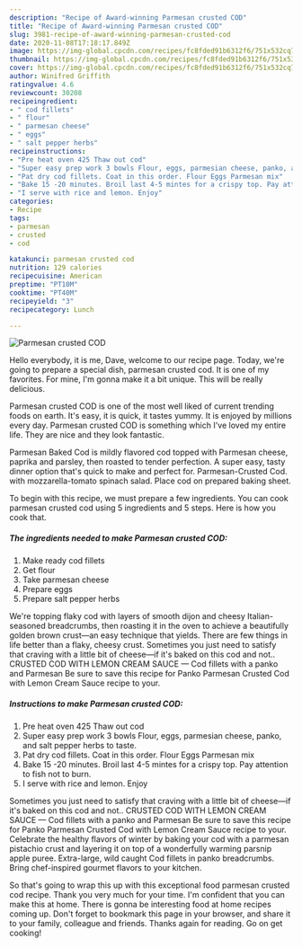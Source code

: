```yaml
---
description: "Recipe of Award-winning Parmesan crusted COD"
title: "Recipe of Award-winning Parmesan crusted COD"
slug: 3981-recipe-of-award-winning-parmesan-crusted-cod
date: 2020-11-08T17:18:17.849Z
image: https://img-global.cpcdn.com/recipes/fc8fded91b6312f6/751x532cq70/parmesan-crusted-cod-recipe-main-photo.jpg
thumbnail: https://img-global.cpcdn.com/recipes/fc8fded91b6312f6/751x532cq70/parmesan-crusted-cod-recipe-main-photo.jpg
cover: https://img-global.cpcdn.com/recipes/fc8fded91b6312f6/751x532cq70/parmesan-crusted-cod-recipe-main-photo.jpg
author: Winifred Griffith
ratingvalue: 4.6
reviewcount: 30208
recipeingredient:
- " cod fillets"
- " flour"
- " parmesan cheese"
- " eggs"
- " salt pepper herbs"
recipeinstructions:
- "Pre heat oven 425 Thaw out cod"
- "Super easy prep work 3 bowls Flour, eggs, parmesian cheese, panko, and salt pepper herbs to taste."
- "Pat dry cod fillets. Coat in this order. Flour Eggs Parmesan mix"
- "Bake 15 -20 minutes. Broil last 4-5 mintes for a crispy top. Pay attention to fish not to burn."
- "I serve with rice and lemon. Enjoy"
categories:
- Recipe
tags:
- parmesan
- crusted
- cod

katakunci: parmesan crusted cod 
nutrition: 129 calories
recipecuisine: American
preptime: "PT10M"
cooktime: "PT40M"
recipeyield: "3"
recipecategory: Lunch

---
```



![Parmesan crusted COD](https://img-global.cpcdn.com/recipes/fc8fded91b6312f6/751x532cq70/parmesan-crusted-cod-recipe-main-photo.jpg)

Hello everybody, it is me, Dave, welcome to our recipe page. Today, we're going to prepare a special dish, parmesan crusted cod. It is one of my favorites. For mine, I'm gonna make it a bit unique. This will be really delicious.

Parmesan crusted COD is one of the most well liked of current trending foods on earth. It's easy, it is quick, it tastes yummy. It is enjoyed by millions every day. Parmesan crusted COD is something which I've loved my entire life. They are nice and they look fantastic.

Parmesan Baked Cod is mildly flavored cod topped with Parmesan cheese, paprika and parsley, then roasted to tender perfection. A super easy, tasty dinner option that&#39;s quick to make and perfect for. Parmesan-Crusted Cod. with mozzarella-tomato spinach salad. Place cod on prepared baking sheet.


To begin with this recipe, we must prepare a few ingredients. You can cook parmesan crusted cod using 5 ingredients and 5 steps. Here is how you cook that.

<!--inarticleads1-->

##### The ingredients needed to make Parmesan crusted COD:

1. Make ready  cod fillets
1. Get  flour
1. Take  parmesan cheese
1. Prepare  eggs
1. Prepare  salt pepper herbs


We&#39;re topping flaky cod with layers of smooth dijon and cheesy Italian-seasoned breadcrumbs, then roasting it in the oven to achieve a beautifully golden brown crust—an easy technique that yields. There are few things in life better than a flaky, cheesy crust. Sometimes you just need to satisfy that craving with a little bit of cheese—if it&#39;s baked on this cod and not.. CRUSTED COD WITH LEMON CREAM SAUCE — Cod fillets with a panko and Parmesan Be sure to save this recipe for Panko Parmesan Crusted Cod with Lemon Cream Sauce recipe to your. 

<!--inarticleads2-->

##### Instructions to make Parmesan crusted COD:

1. Pre heat oven 425 Thaw out cod
1. Super easy prep work 3 bowls Flour, eggs, parmesian cheese, panko, and salt pepper herbs to taste.
1. Pat dry cod fillets. Coat in this order. Flour Eggs Parmesan mix
1. Bake 15 -20 minutes. Broil last 4-5 mintes for a crispy top. Pay attention to fish not to burn.
1. I serve with rice and lemon. Enjoy


Sometimes you just need to satisfy that craving with a little bit of cheese—if it&#39;s baked on this cod and not.. CRUSTED COD WITH LEMON CREAM SAUCE — Cod fillets with a panko and Parmesan Be sure to save this recipe for Panko Parmesan Crusted Cod with Lemon Cream Sauce recipe to your. Celebrate the healthy flavors of winter by baking your cod with a parmesan pistachio crust and layering it on top of a wonderfully warming parsnip apple puree. Extra-large, wild caught Cod fillets in panko breadcrumbs. Bring chef-inspired gourmet flavors to your kitchen. 

So that's going to wrap this up with this exceptional food parmesan crusted cod recipe. Thank you very much for your time. I'm confident that you can make this at home. There is gonna be interesting food at home recipes coming up. Don't forget to bookmark this page in your browser, and share it to your family, colleague and friends. Thanks again for reading. Go on get cooking!
